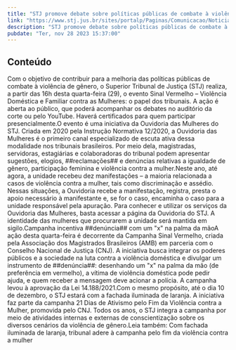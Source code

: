 ```yaml
---
title: "STJ promove debate sobre políticas públicas de combate à violência de gênero nesta quarta-feira (29)"
link: "https://www.stj.jus.br/sites/portalp/Paginas/Comunicacao/Noticias/2023/28112023-STJ-promove-debate-sobre-politicas-publicas-de-combate-a-violencia-de-genero-nesta-quarta-feira--29-.aspx"
description: "STJ promove debate sobre políticas públicas de combate à violência de gênero nesta quarta-feira (29)"
pubdate: "Ter, nov 28 2023 15:37:00"
---
```


## Conteúdo

Com o objetivo de contribuir para a melhoria das políticas públicas de combate à violência de gênero, o Superior Tribunal de Justiça (STJ) realiza, a partir das 16h desta quarta-feira (29), o evento Sinal Vermelho – Violência Doméstica e Familiar contra as Mulheres: o papel dos tribunais. A ação é aberta ao público, que poderá acompanhar os debates no auditório da corte ou pelo YouTube. Haverá certificados para quem participar presencialmente.O evento é uma iniciativa da Ouvidoria das Mulheres do STJ. Criada em 2020 pela Instrução Normativa 12/2020, a Ouvidoria das Mulheres é o primeiro canal especializado de escuta ativa dessa modalidade nos tribunais brasileiros. Por meio dela, magistradas, servidoras, estagiárias e colaboradoras do tribunal podem apresentar sugestões, elogios, ##reclamações## e denúncias relativas a igualdade de gênero, participação feminina e violência contra a mulher.Neste ano, até agora, a unidade recebeu dez manifestações – a maioria relacionada a casos de violência contra a mulher, tais como discriminação e assédio. Nessas situações, a Ouvidoria recebe a manifestação, registra, presta o apoio necessário à manifestante e, se for o caso, encaminha o caso para a unidade responsável pela apuração. Para conhecer e utilizar os serviços da Ouvidoria das Mulheres, basta acessar a página da Ouvidoria do STJ. A identidade das mulheres que procurarem a unidade será mantida em sigilo.Campanha incentiva ##denúncia## com um "x" na palma da mãoA ação desta quarta-feira é decorrente da Campanha Sinal Vermelho, criada pela Associação dos Magistrados Brasileiros (AMB) em parceria com o Conselho Nacional de Justiça (CNJ). A iniciativa busca integrar os poderes públicos e a sociedade na luta contra a violência doméstica e divulgar um instrumento de ##denúncia##: desenhando um "x" na palma da mão (de preferência em vermelho), a vítima de violência doméstica pode pedir ajuda, e quem receber a mensagem deve acionar a polícia. A campanha levou à aprovação da Lei 14.188/2021.Com o mesmo propósito, até o dia 10 de dezembro, o STJ estará com a fachada iluminada de laranja. A iniciativa faz parte da campanha 21 Dias de Ativismo pelo Fim da Violência contra a Mulher, promovida pelo CNJ. Todos os anos, o STJ integra a campanha por meio de atividades internas e externas de conscientização sobre os diversos cenários da violência de gênero.Leia também: Com fachada iluminada de laranja, tribunal adere à campanha pelo fim da violência contra a mulher
